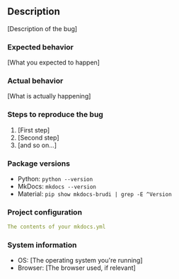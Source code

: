 ## Description

[Description of the bug]

### Expected behavior

[What you expected to happen]

### Actual behavior

[What is actually happening]

### Steps to reproduce the bug

1. [First step]
2. [Second step]
3. [and so on...]

### Package versions

* Python: `python --version`
* MkDocs: `mkdocs --version`
* Material: `pip show mkdocs-brudi | grep -E ^Version`

### Project configuration

``` yaml
The contents of your mkdocs.yml
```

### System information

* OS: [The operating system you're running]
* Browser: [The browser used, if relevant]
